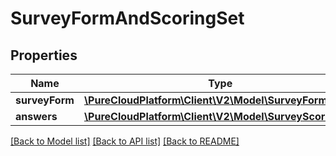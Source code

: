 # SurveyFormAndScoringSet

## Properties
Name | Type | Description | Notes
------------ | ------------- | ------------- | -------------
**surveyForm** | [**\PureCloudPlatform\Client\V2\Model\SurveyForm**](SurveyForm.md) |  | [optional] 
**answers** | [**\PureCloudPlatform\Client\V2\Model\SurveyScoringSet**](SurveyScoringSet.md) |  | [optional] 

[[Back to Model list]](../README.md#documentation-for-models) [[Back to API list]](../README.md#documentation-for-api-endpoints) [[Back to README]](../README.md)


